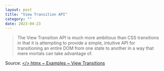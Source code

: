 ```yaml
---
layout: post
title: "View Transition API"
category: ""
date: 2023-04-23
---
```


>The View Transition API is much more ambitious than CSS transitions in that it is attempting to provide a simple, intuitive API for transitioning an entire DOM from one state to another in a way that mere mortals can take advantage of.

Source: [</> htmx ~ Examples ~ View Transitions](https://htmx.org/essays/view-transitions/)
